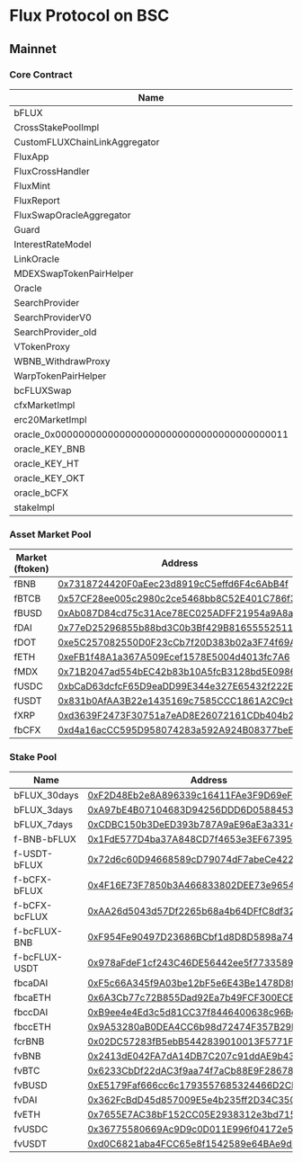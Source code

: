 # Flux Protocol on BSC
## Mainnet
### Core Contract

| Name | Address | JSON|
|--------|-----------|--------|
| bFLUX | [0x1aB6478B47270fF05Af11A012Ac17b098758e193](https://bscscan.com/token/0x1aB6478B47270fF05Af11A012Ac17b098758e193) |  ERC20 |
| CrossStakePoolImpl| [0xCEDca3CF4881463884554586025E6f3bf3737C07](https://bscscan.com/address/0xCEDca3CF4881463884554586025E6f3bf3737C07)| [JSON](https://github.com/01-finance/flux/blob/main/publish/json/CrossStakePoolImpl.json)  |
| CustomFLUXChainLinkAggregator| [0xE0969A4fE46b3b2c72547cB669D79128D1E4782C](https://bscscan.com/address/0xE0969A4fE46b3b2c72547cB669D79128D1E4782C)| [JSON](https://github.com/01-finance/flux/blob/main/publish/json/CustomFLUXChainLinkAggregator.json)  |
| FluxApp| [0xB47457c40be247a9d407d352D8dc815EdA371B1E](https://bscscan.com/address/0xB47457c40be247a9d407d352D8dc815EdA371B1E)| [JSON](https://github.com/01-finance/flux/blob/main/publish/json/FluxApp.json)  |
| FluxCrossHandler| [0xa3D7D6f54D8f6A4931424bD687DbFAB42Bf48Faf](https://bscscan.com/address/0xa3D7D6f54D8f6A4931424bD687DbFAB42Bf48Faf)| [JSON](https://github.com/01-finance/flux/blob/main/publish/json/FluxCrossHandler.json)  |
| FluxMint| [0x62dE9EF0459EBE1b3D134e7dEA3Cb87b6AFAD567](https://bscscan.com/address/0x62dE9EF0459EBE1b3D134e7dEA3Cb87b6AFAD567)| [JSON](https://github.com/01-finance/flux/blob/main/publish/json/FluxMint.json)  |
| FluxReport| [0x4b2542dEE16CF8Eacf9D5C8F457F0F433FBccAF3](https://bscscan.com/address/0x4b2542dEE16CF8Eacf9D5C8F457F0F433FBccAF3)| [JSON](https://github.com/01-finance/flux/blob/main/publish/json/FluxReport.json)  |
| FluxSwapOracleAggregator| [0xabf7036C1b28aD41C4387adCbbbA68093C30aCa3](https://bscscan.com/address/0xabf7036C1b28aD41C4387adCbbbA68093C30aCa3)| [JSON](https://github.com/01-finance/flux/blob/main/publish/json/FluxSwapOracleAggregator.json)  |
| Guard| [0x0F693DfE5372bfb39EAAf7601b4598a5D7d1dE74](https://bscscan.com/address/0x0F693DfE5372bfb39EAAf7601b4598a5D7d1dE74)| [JSON](https://github.com/01-finance/flux/blob/main/publish/json/Guard.json)  |
| InterestRateModel| [0x69097F031dE95fb02bC023CB9Fa98E0E633f28a8](https://bscscan.com/address/0x69097F031dE95fb02bC023CB9Fa98E0E633f28a8)| [JSON](https://github.com/01-finance/flux/blob/main/publish/json/InterestRateModel.json)  |
| LinkOracle| [0xd10852DF03Ea8b8Af0CC0B09cAc3f7dbB15e0433](https://bscscan.com/address/0xd10852DF03Ea8b8Af0CC0B09cAc3f7dbB15e0433)| [JSON](https://github.com/01-finance/flux/blob/main/publish/json/LinkOracle.json)  |
| MDEXSwapTokenPairHelper| [0xE50103a8Cb9bf7ec3Ff41aa6d5b3299a5BF554ff](https://bscscan.com/address/0xE50103a8Cb9bf7ec3Ff41aa6d5b3299a5BF554ff)| [JSON](https://github.com/01-finance/flux/blob/main/publish/json/MDEXSwapTokenPairHelper.json)  |
| Oracle| [0xE80E537560e8D950B456A530e08179b7DB53F082](https://bscscan.com/address/0xE80E537560e8D950B456A530e08179b7DB53F082)| [JSON](https://github.com/01-finance/flux/blob/main/publish/json/Oracle.json)  |
| SearchProvider| [0x830A4f62dc0949CfC1a5982dD94adC7aA97229d1](https://bscscan.com/address/0x830A4f62dc0949CfC1a5982dD94adC7aA97229d1)| [JSON](https://github.com/01-finance/flux/blob/main/publish/json/SearchProvider.json)  |
| SearchProviderV0| [0xbbf0f936045cb99c60EAFddb03A830a2dFa5Fb94](https://bscscan.com/address/0xbbf0f936045cb99c60EAFddb03A830a2dFa5Fb94)| [JSON](https://github.com/01-finance/flux/blob/main/publish/json/SearchProviderV0.json)  |
| SearchProvider_old| [0x72a95BCAA9041a9D3F0f3D33AdA69E4B6ce70E46](https://bscscan.com/address/0x72a95BCAA9041a9D3F0f3D33AdA69E4B6ce70E46)| [JSON](https://github.com/01-finance/flux/blob/main/publish/json/SearchProvider_old.json)  |
| VTokenProxy| [0x21a276b169F51A0725dbc708C09eA7e1C4D94488](https://bscscan.com/address/0x21a276b169F51A0725dbc708C09eA7e1C4D94488)| [JSON](https://github.com/01-finance/flux/blob/main/publish/json/VTokenProxy.json)  |
| WBNB_WithdrawProxy| [0x96619991b76b0169Bb6aAbD6d0Ec2bb1166aC941](https://bscscan.com/address/0x96619991b76b0169Bb6aAbD6d0Ec2bb1166aC941)| [JSON](https://github.com/01-finance/flux/blob/main/publish/json/WBNB_WithdrawProxy.json)  |
| WarpTokenPairHelper| [0xa25D0f10bd92F196354F84e01Ebc5C489d49a9f1](https://bscscan.com/address/0xa25D0f10bd92F196354F84e01Ebc5C489d49a9f1)| [JSON](https://github.com/01-finance/flux/blob/main/publish/json/WarpTokenPairHelper.json)  |
| bcFLUXSwap| [0x2743117ec34e91e2fef1463d07eB78A420594ca4](https://bscscan.com/address/0x2743117ec34e91e2fef1463d07eB78A420594ca4)| [JSON](https://github.com/01-finance/flux/blob/main/publish/json/bcFLUXSwap.json)  |
| cfxMarketImpl| [0x9Be3DD4154186Ddb74dDe80A79EAd0aF8E8656a7](https://bscscan.com/address/0x9Be3DD4154186Ddb74dDe80A79EAd0aF8E8656a7)| [JSON](https://github.com/01-finance/flux/blob/main/publish/json/cfxMarketImpl.json)  |
| erc20MarketImpl| [0x78a50EF540d54B6894545B68c9D74d558F405663](https://bscscan.com/address/0x78a50EF540d54B6894545B68c9D74d558F405663)| [JSON](https://github.com/01-finance/flux/blob/main/publish/json/erc20MarketImpl.json)  |
| oracle_0x0000000000000000000000000000000000000011| [0x1770444D43C222fe51A8EB752CDFF15EF3465a3F](https://bscscan.com/address/0x1770444D43C222fe51A8EB752CDFF15EF3465a3F)| [JSON](https://github.com/01-finance/flux/blob/main/publish/json/oracle_0x0000000000000000000000000000000000000011.json)  |
| oracle_KEY_BNB| [0x122E253B5D7544F09a67Ff72702f59a82baC868E](https://bscscan.com/address/0x122E253B5D7544F09a67Ff72702f59a82baC868E)| [JSON](https://github.com/01-finance/flux/blob/main/publish/json/oracle_KEY_BNB.json)  |
| oracle_KEY_HT| [0xA83E80859c299CaD7c3bd011DD0473442656FD77](https://bscscan.com/address/0xA83E80859c299CaD7c3bd011DD0473442656FD77)| [JSON](https://github.com/01-finance/flux/blob/main/publish/json/oracle_KEY_HT.json)  |
| oracle_KEY_OKT| [0x9198E353FE12786eA04152D51280D5BDB1A3DCe2](https://bscscan.com/address/0x9198E353FE12786eA04152D51280D5BDB1A3DCe2)| [JSON](https://github.com/01-finance/flux/blob/main/publish/json/oracle_KEY_OKT.json)  |
| oracle_bCFX| [0x14bDdA7717ECB650941b23Ad09AE75625bb4eB83](https://bscscan.com/address/0x14bDdA7717ECB650941b23Ad09AE75625bb4eB83)| [JSON](https://github.com/01-finance/flux/blob/main/publish/json/oracle_bCFX.json)  |
| stakeImpl| [0x73566A43A379c755c5549d0611F981eb84BcB1F0](https://bscscan.com/address/0x73566A43A379c755c5549d0611F981eb84BcB1F0)| [JSON](https://github.com/01-finance/flux/blob/main/publish/json/stakeImpl.json)  |

### Asset Market Pool


| Market (ftoken) | Address | Decimals | JSON|
|--------|--------|--------|--------|
| fBNB| [0x7318724420F0aEec23d8919cC5effd6F4c6AbB4f](https://bscscan.com/address/0x7318724420F0aEec23d8919cC5effd6F4c6AbB4f)| 18  |[JSON](https://github.com/01-finance/flux/blob/main/publish/json/MarketCFX.json)  | 
| fBTCB| [0x57CF28ee005c2980c2ce5468bb8C52E401C786f3](https://bscscan.com/address/0x57CF28ee005c2980c2ce5468bb8C52E401C786f3)| 18  |[JSON](https://github.com/01-finance/flux/blob/main/publish/json/MarketERC20.json)  | 
| fBUSD| [0xAb087D84cd75c31Ace78EC025ADFF21954a9A8a2](https://bscscan.com/address/0xAb087D84cd75c31Ace78EC025ADFF21954a9A8a2)| 18  |[JSON](https://github.com/01-finance/flux/blob/main/publish/json/MarketERC20.json)  | 
| fDAI| [0x77eD25296855b88bd3C0b3Bf429B816555525115](https://bscscan.com/address/0x77eD25296855b88bd3C0b3Bf429B816555525115)| 18  |[JSON](https://github.com/01-finance/flux/blob/main/publish/json/MarketERC20.json)  | 
| fDOT| [0xe5C257082550D0F23cCb7f20D383b02a3F74f69A](https://bscscan.com/address/0xe5C257082550D0F23cCb7f20D383b02a3F74f69A)| 18  |[JSON](https://github.com/01-finance/flux/blob/main/publish/json/MarketERC20.json)  | 
| fETH| [0xeFB1f48A1a367A509Ecef1578E5004d4013fc7A6](https://bscscan.com/address/0xeFB1f48A1a367A509Ecef1578E5004d4013fc7A6)| 18  |[JSON](https://github.com/01-finance/flux/blob/main/publish/json/MarketERC20.json)  | 
| fMDX| [0x71B2047ad554bEC42b83b10A5fcB3128bd5E0986](https://bscscan.com/address/0x71B2047ad554bEC42b83b10A5fcB3128bd5E0986)| 18  |[JSON](https://github.com/01-finance/flux/blob/main/publish/json/MarketERC20.json)  | 
| fUSDC| [0xbCaD63dcfcF65D9eaDD99E344e327E65432f222E](https://bscscan.com/address/0xbCaD63dcfcF65D9eaDD99E344e327E65432f222E)| 18  |[JSON](https://github.com/01-finance/flux/blob/main/publish/json/MarketERC20.json)  | 
| fUSDT| [0x831b0AfAA3B22e1435169c7585CCC1861A2C9cbC](https://bscscan.com/address/0x831b0AfAA3B22e1435169c7585CCC1861A2C9cbC)| 18  |[JSON](https://github.com/01-finance/flux/blob/main/publish/json/MarketERC20.json)  | 
| fXRP| [0xd3639F2473F30751a7eAD8E26072161CDb404b28](https://bscscan.com/address/0xd3639F2473F30751a7eAD8E26072161CDb404b28)| 18  |[JSON](https://github.com/01-finance/flux/blob/main/publish/json/MarketERC20.json)  | 
| fbCFX| [0xd4a16acCC595D958074283a592A924B08377beE9](https://bscscan.com/address/0xd4a16acCC595D958074283a592A924B08377beE9)| 18  |[JSON](https://github.com/01-finance/flux/blob/main/publish/json/MarketERC20.json)  | 

### Stake Pool


| Name | Address | JSON|
|--------|--------|--------|
| bFLUX_30days| [0xF2D48Eb2e8A896339c16411FAe3F9D69eFaE99Cf](https://bscscan.com/address/0xF2D48Eb2e8A896339c16411FAe3F9D69eFaE99Cf) |[JSON](https://github.com/01-finance/flux/blob/main/publish/json//IStakePool.json)  | 
| bFLUX_3days| [0xA97bE4B07104683D94256DDD6D05884530fceE35](https://bscscan.com/address/0xA97bE4B07104683D94256DDD6D05884530fceE35) |[JSON](https://github.com/01-finance/flux/blob/main/publish/json//IStakePool.json)  | 
| bFLUX_7days| [0xCDBC150b3DeED393b787A9aE96aE3a3314c40303](https://bscscan.com/address/0xCDBC150b3DeED393b787A9aE96aE3a3314c40303) |[JSON](https://github.com/01-finance/flux/blob/main/publish/json//IStakePool.json)  | 
| f-BNB-bFLUX| [0x1FdE577D4ba37A848CD7f4653e3EF67395Fa2119](https://bscscan.com/address/0x1FdE577D4ba37A848CD7f4653e3EF67395Fa2119) |[JSON](https://github.com/01-finance/flux/blob/main/publish/json//IStakePool.json)  | 
| f-USDT-bFLUX| [0x72d6c60D94668589cD79074dF7abeCe42281DA9C](https://bscscan.com/address/0x72d6c60D94668589cD79074dF7abeCe42281DA9C) |[JSON](https://github.com/01-finance/flux/blob/main/publish/json//IStakePool.json)  | 
| f-bCFX-bFLUX| [0x4F16E73F7850b3A466833802DEE73e9654DdE3A1](https://bscscan.com/address/0x4F16E73F7850b3A466833802DEE73e9654DdE3A1) |[JSON](https://github.com/01-finance/flux/blob/main/publish/json//IStakePool.json)  | 
| f-bCFX-bcFLUX| [0xAA26d5043d57Df2265b68a4b64DFfC8df325549D](https://bscscan.com/address/0xAA26d5043d57Df2265b68a4b64DFfC8df325549D) |[JSON](https://github.com/01-finance/flux/blob/main/publish/json//IStakePool.json)  | 
| f-bcFLUX-BNB| [0xF954Fe90497D23686BCbf1d8D8D5898a746fB181](https://bscscan.com/address/0xF954Fe90497D23686BCbf1d8D8D5898a746fB181) |[JSON](https://github.com/01-finance/flux/blob/main/publish/json//IStakePool.json)  | 
| f-bcFLUX-USDT| [0x978aFdeF1cf243C46DE56442ee5f7733589e9Ab8](https://bscscan.com/address/0x978aFdeF1cf243C46DE56442ee5f7733589e9Ab8) |[JSON](https://github.com/01-finance/flux/blob/main/publish/json//IStakePool.json)  | 
| fbcaDAI| [0xF5c66A345f9A03be12bF5e6E43Be1478D8f255b4](https://bscscan.com/address/0xF5c66A345f9A03be12bF5e6E43Be1478D8f255b4) |[JSON](https://github.com/01-finance/flux/blob/main/publish/json//IStakePool.json)  | 
| fbcaETH| [0x6A3Cb77c72B855Dad92Ea7b49FCF300ECEB5D0F3](https://bscscan.com/address/0x6A3Cb77c72B855Dad92Ea7b49FCF300ECEB5D0F3) |[JSON](https://github.com/01-finance/flux/blob/main/publish/json//IStakePool.json)  | 
| fbccDAI| [0xB9ee4e4Ed3c5d81CC37f8446400638c96Bd105Ae](https://bscscan.com/address/0xB9ee4e4Ed3c5d81CC37f8446400638c96Bd105Ae) |[JSON](https://github.com/01-finance/flux/blob/main/publish/json//IStakePool.json)  | 
| fbccETH| [0x9A53280aB0DEA4CC6b98d72474F357B29b69B8f1](https://bscscan.com/address/0x9A53280aB0DEA4CC6b98d72474F357B29b69B8f1) |[JSON](https://github.com/01-finance/flux/blob/main/publish/json//IStakePool.json)  | 
| fcrBNB| [0x02DC57283fB5ebB5442839010013F5771F16078D](https://bscscan.com/address/0x02DC57283fB5ebB5442839010013F5771F16078D) |[JSON](https://github.com/01-finance/flux/blob/main/publish/json//IStakePool.json)  | 
| fvBNB| [0x2413dE042FA7dA14DB7C207c91ddAE9b43E73F67](https://bscscan.com/address/0x2413dE042FA7dA14DB7C207c91ddAE9b43E73F67) |[JSON](https://github.com/01-finance/flux/blob/main/publish/json//IStakePool.json)  | 
| fvBTC| [0x6233CbDf22dAC3f9aa74f7aCb88E9F286782f46B](https://bscscan.com/address/0x6233CbDf22dAC3f9aa74f7aCb88E9F286782f46B) |[JSON](https://github.com/01-finance/flux/blob/main/publish/json//IStakePool.json)  | 
| fvBUSD| [0xE5179Faf666cc6c1793557685324466D2CE002cE](https://bscscan.com/address/0xE5179Faf666cc6c1793557685324466D2CE002cE) |[JSON](https://github.com/01-finance/flux/blob/main/publish/json//IStakePool.json)  | 
| fvDAI| [0x362FcBdD45d857009E5e4b235ff2D34C35023B7e](https://bscscan.com/address/0x362FcBdD45d857009E5e4b235ff2D34C35023B7e) |[JSON](https://github.com/01-finance/flux/blob/main/publish/json//IStakePool.json)  | 
| fvETH| [0x7655E7AC38bF152CC05E2938312e3bd715E4514b](https://bscscan.com/address/0x7655E7AC38bF152CC05E2938312e3bd715E4514b) |[JSON](https://github.com/01-finance/flux/blob/main/publish/json//IStakePool.json)  | 
| fvUSDC| [0x36775580669Ac9D9c0D011E996f04172e52A0384](https://bscscan.com/address/0x36775580669Ac9D9c0D011E996f04172e52A0384) |[JSON](https://github.com/01-finance/flux/blob/main/publish/json//IStakePool.json)  | 
| fvUSDT| [0xd0C6821aba4FCC65e8f1542589e64BAe9dE11228](https://bscscan.com/address/0xd0C6821aba4FCC65e8f1542589e64BAe9dE11228) |[JSON](https://github.com/01-finance/flux/blob/main/publish/json//IStakePool.json)  | 
